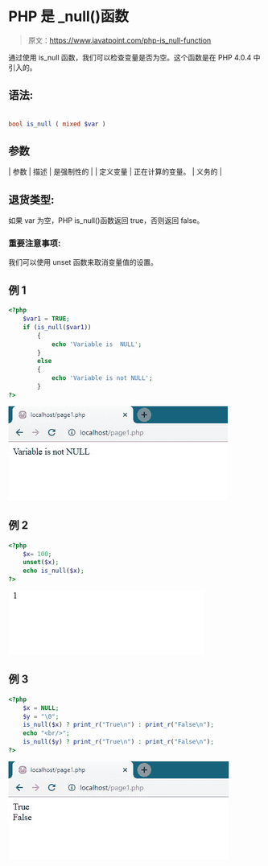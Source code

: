 # PHP 是 _null()函数

> 原文：<https://www.javatpoint.com/php-is_null-function>

通过使用 is_null 函数，我们可以检查变量是否为空。这个函数是在 PHP 4.0.4 中引入的。

## 语法:

```php

bool is_null ( mixed $var )

```

## 参数

| 参数 | 描述 | 是强制性的 |
| 定义变量 | 正在计算的变量。 | 义务的 |

## 退货类型:

如果 var 为空，PHP is_null()函数返回 true，否则返回 false。

### 重要注意事项:

我们可以使用 unset 函数来取消变量值的设置。

## 例 1

```php
<?php
	$var1 = TRUE;
	if (is_null($var1))
		{
			echo 'Variable is  NULL';
		}
		else
		{
			echo 'Variable is not NULL';
		}
?>

```

![PHP is_null() function](img/939766b6bb302ba623cc553b96f43eb9.png)

## 例 2

```php
<?php
	$x= 100;
	unset($x);
	echo is_null($x);
?>

```

![PHP is_null() function](img/3d5d4677ffb3891bb62f621f516ea533.png)

## 例 3

```php
<?php  
	$x = NULL; 
	$y = "\0";
	is_null($x) ? print_r("True\n") : print_r("False\n");
	echo "<br/>";
	is_null($y) ? print_r("True\n") : print_r("False\n");
?>

```

![PHP is_null() function](img/5fd874622f9563571db15eea88090b1d.png)
